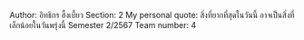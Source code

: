 Author: อิทธิกร ฮึ้งเบี้ยว
Section: 2
My personal quote: สิ่งที่ยากที่สุดในวันนี้ อาจเป็นสิ่งที่เล็กน้อยในวันพรุ่งนี้
Semester 2/2567
Team number: 4
